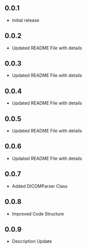 ## 0.0.1

* Initial release

## 0.0.2

* Updated README File with details

## 0.0.3

* Updated README File with details

## 0.0.4

* Updated README File with details

## 0.0.5

* Updated README File with details

## 0.0.6

* Updated README File with details

## 0.0.7

* Added DICOMParser Class

## 0.0.8

* Improved Code Structure

## 0.0.9

* Description Update